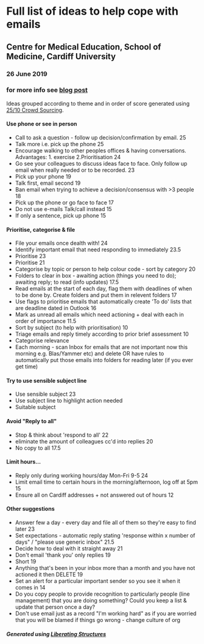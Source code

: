 # Full list of ideas to help cope with emails
## Centre for Medical Education, School of Medicine, Cardiff University 
### 26 June 2019 
### for more info see [blog post](https://blogs.cardiff.ac.uk/brennanpincardiff/) 

Ideas grouped according to theme and in order of score generated using [25/10 Crowd Sourcing](http://www.liberatingstructures.com/12-2510-crowd-sourcing/). 

#### Use phone or see in person	
* Call to ask a question - follow up decision/confirmation by email. 	25
* Talk more i.e. pick up the phone	25
* Encourage walking to other peoples offices & having conversations. Advantages: 1. exercise 2.Prioritisation 	24
* Go see your colleagues to discuss ideas face to face. Only follow up email when really needed or to be recorded.	23
* Pick up your phone	19
* Talk first, email second	19
* Ban email when trying to achieve a decision/consensus with >3 people	18
* Pick up the phone or go face to face	17
* Do not use e-mails Talk/call instead	15
* If only a sentence, pick up phone	15


#### Prioritise, categorise & file	
* File your emails once dealth with!	24
* Identify important email that need responding to immediately	23.5
* Prioritise	23
* Prioritise	21
* Categorise by topic or person to help colour code - sort by category	20
* Folders to clear in box - awaiting action (things you need to do); awaiting reply; to read (info updates)	17.5
* Read emails at the start of each day, flag them with deadlines of when to be done by. Create folders and put them in relevent folders	17
* Use flags to prioritise emails that automatically create 'To do' lists that are deadline dated in Outlook	16
* Mark as unread all emails which need actioning + deal with each in order of importance	11.5
* Sort by subject (to help with prioritisation)	10
* Triage emails and reply timely according to prior brief assessment	10
* Categorise relevance	
* Each morning - scan Inbox for emails that are not important now this morning e.g. Blas/Yammer etc) and delete OR have rules to automatically put those emails into folders for reading later (if you ever get time)	

#### Try to use sensible subject line	
* Use sensible subject	23
* Use subject line to highlight action needed	
* Suitable subject	

#### Avoid "Reply to all"	
* Stop & think about 'respond to all'	22
* eliminate the amount of colleagues cc'd into replies	20
* No copy to all	17.5

#### Limit hours…	
* Reply only during working hours/day Mon-Fri 9-5	24
* Limit email time to certain hours in the morning/afternoon, log off at 5pm	15
* Ensure all on Cardiff addresses + not answered out of hours	12

#### Other suggestions	
* Answer few a day - every day and file all of them so they're easy to find later	23
* Set expectations - automatic reply stating 'response within x number of days" / "please use generic inbox"	21.5
* Decide how to deal with it straight away	21
* Don't email 'thank you' only replies	19
* Short	19
* Anything that's been in your inbox more than a month and you have not actioned it then DELETE	19
* Set an alert for a particular important sender so you see it when it comes in	14
* Do you copy people to provide recognition to particularly people (line management) that you are doing something? Could you keep a list & update that person once a day?	
* Don't use email just as a record "I'm working hard" as if you are worried that you will be blamed if things go wrong - change culture of org	


##### Generated using [Liberating Structures](http://www.liberatingstructures.com)

